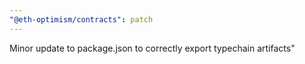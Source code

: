 ```yaml
---
"@eth-optimism/contracts": patch
---
```


Minor update to package.json to correctly export typechain artifacts"
